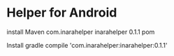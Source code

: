 # Helper for Android
install Maven 
 <dependency>
  <groupId>com.inarahelper</groupId>
  <artifactId>inarahelper</artifactId>
  <version>0.1.1</version>
  <type>pom</type>
</dependency>


Install gradle
compile 'com.inarahelper:inarahelper:0.1.1'
